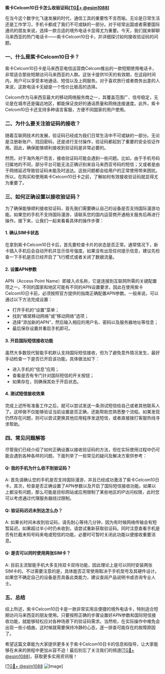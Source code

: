 **紫卡Celcom10日卡怎么收验证码[[TG💪+ @esim1088](https://t.me/s/esim1088)]**

在当今这个数字化飞速发展的时代，通信工具的重要性不言而喻。无论是日常生活还是工作学习，手机卡都成了我们不可或缺的一部分。对于经常出国或者需要国际通讯的朋友来说，选择一款合适的境外电话卡显得尤为重要。今天，我们就来聊聊马来西亚的热门电话卡——紫卡Celcom10日卡，并详细探讨如何接收验证码的问题。

### 一、什么是紫卡Celcom10日卡？

紫卡Celcom10日卡是马来西亚电信运营商Celcom推出的一款短期使用电话卡，非常适合那些短期访问马来西亚的人群。这张卡提供10天的有效期，在这段时间内，用户可以享受本地通话、短信以及上网服务。对于喜欢旅行或者商务出差的人来说，这款电话卡无疑是一个性价比极高的选择。

Celcom作为马来西亚最大的移动网络服务商之一，其覆盖范围广、信号稳定，无论是在城市还是偏远地区，都能保证良好的通话质量和网络连接速度。此外，紫卡Celcom10日卡还支持多种语言客服，方便不同国家的用户使用。

### 二、为什么要关注验证码的接收？

随着互联网技术的发展，验证码已经成为我们日常生活中不可或缺的一部分。无论是注册新账户、找回密码，还是进行支付操作，验证码都起到了重要的安全验证作用。因此，确保能够顺利接收到验证码是非常必要的。

然而，对于海外用户而言，接收验证码可能会遇到一些问题。比如，由于手机号码归属地的不同，部分平台可能无法正确识别来自马来西亚号码的短信；又或者是由于网络延迟导致验证码未能及时送达。这些问题都会给用户的正常使用带来困扰。所以，在购买和使用紫卡Celcom10日卡之前，了解如何有效接收验证码就显得尤为重要了。

### 三、如何正确设置以接收验证码？

为了确保能够顺利接收验证码，首先我们需要确认自己的设备是否支持国际漫游功能。如果您的手机不支持国际漫游，请联系您的国内运营商开通相关服务后再进行操作。接下来，让我们一起来看看具体的操作步骤：

#### 1. 确认SIM卡状态
在拿到紫卡Celcom10日卡后，首先要检查卡片的状态是否正常。通常情况下，新卡插入手机后会自动开机并显示信号强度。如果没有出现任何提示信息，建议先检查一下手机是否已经开启了飞行模式或者关闭了数据流量。

#### 2. 设置APN参数
APN（Access Point Name）即接入点名称，它是连接到互联网所需的关键配置项之一。不同的国家和地区可能有不同的APN设置要求，因此在使用紫卡Celcom10日卡前，必须按照官方提供的指南正确配置APN参数。一般来说，可以通过以下方法完成设置：
   - 打开手机的“设置”菜单；
   - 找到“蜂窝移动网络”或“移动网络”选项；
   - 选择“添加新的APN”，然后输入相应的用户名、密码以及服务器地址等信息；
   - 最后保存设置并重启手机即可。

#### 3. 开启国际短信接收功能
虽然大多数现代智能手机默认支持国际短信接收，但为了避免意外情况发生，最好手动检查一下是否已开启该功能。具体做法如下：
   - 进入手机的“信息”应用；
   - 查看是否有专门针对国际短信的开关按钮；
   - 如果存在，则确保其处于开启状态。

#### 4. 测试短信接收效果
完成上述所有准备工作之后，就可以尝试发送一条测试短信给自己或者其他联系人了。这样做不仅能够验证当前设置是否正确，还能帮助您熟悉整个流程。如果发现仍然存在问题，则可以尝试更换其他应用程序发送短信，或者直接拨打客服热线寻求帮助。

### 四、常见问题解答

尽管我们已经介绍了如何正确设置以接收验证码的方法，但在实际使用过程中仍可能会遇到各种各样的问题。下面列举了一些常见的疑问及解决方案供参考：

#### Q: 我的手机为什么收不到验证码？
A: 首先请确认您的手机是否支持国际漫游，并且已经成功激活了紫卡Celcom10日卡。其次，检查是否正确设置了APN参数以及开启了国际短信接收功能。如果以上都没有问题，那么可能是目标网站或应用限制了某些地区的IP访问权限，此时您可以考虑通过代理服务器绕过限制。

#### Q: 验证码迟迟未到达怎么办？
A: 如果长时间未收到验证码，请先耐心等待几分钟，因为有时候网络传输会有短暂延迟。如果超过半小时仍未收到，请尝试重新获取验证码。同时注意查看手机是否有拦截未知号码来电或短信的功能，必要时可暂时关闭此功能以便接收重要消息。

#### Q: 是否可以同时使用两张SIM卡？
A: 目前主流智能手机大多支持双卡双待功能，因此理论上是可以同时安装两张SIM卡的。不过需要注意的是，具体能否正常使用取决于手机型号及其硬件设计。如果您不确定自己的设备是否具备此类能力，建议查阅产品说明书或咨询专业人士。

### 五、总结

综上所述，紫卡Celcom10日卡是一款非常实用且便捷的境外电话卡，特别适合短期访问马来西亚的朋友使用。只要按照正确的步骤设置好APN参数和国际短信接收功能，就能够轻松应对各种场景下的验证码需求。当然啦，在实际操作中难免会出现一些小插曲，这时候就需要保持冷静的心态，逐一排查可能存在的故障原因了。

希望这篇文章能为大家提供更多关于紫卡Celcom10日卡的信息和指导，让大家能够在未来的旅程中更加从容不迫！最后别忘了关注我们的频道[[TG💪+ @esim1088](https://t.me/s/esim1088)]，获取更多实用资讯哦！

[[TG💪+ @esim1088](https://t.me/s/esim1088) ![Image](https://i.postimg.cc/4NQfJmqS/Snipaste-2025-05-13-00-14-12.png)]